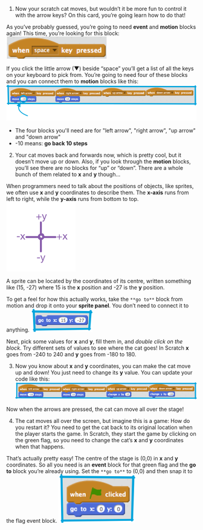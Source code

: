 
1. Now your scratch cat moves, but wouldn’t it be more fun to control it with the arrow keys? On this card, you’re going learn how to do that!

As you’ve probably guessed, you’re going to need **event** and **motion** blocks again! This time, you’re looking for this block: ![](assets/moving1.png)

If you click the little arrow (▼) beside “space” you’ll get a list of all the keys on your keyboard to pick from. You’re going to need four of these blocks and you can connect them to **motion** blocks like this: ![](assets/moving2.png)

 * The four blocks you'll need are for "left arrow", "right arrow", "up arrow" and "down arrow"
 * -10 means: **go back 10 steps**


2. Your cat moves back and forwards now, which is pretty cool, but it doesn’t move up or down. Also, if you look through the **motion** blocks, you’ll see there are no blocks for “up” or “down”. There are a whole bunch of them related to **x** and **y** though...

 When programmers need to talk about the positions of objects, like sprites, we often use **x** and **y** coordinates to describe them. The **x-axis** runs from left to right, while the **y-axis** runs from bottom to top. ![](assets/moving3.png)

 A sprite can be located by the coordinates of its centre, written something like (15, -27) where 15 is the **x** position and -27 is the **y** position.

 To get a feel for how this actually works, take the `**go to**` block from motion and drop it onto your **sprite panel**. You don’t need to connect it to anything. ![](assets/moving4.png)

 Next, pick some values for **x** and **y**, fill them in, and _double click on the block_. Try different sets of values to see where the cat goes! In Scratch **x** goes from -240 to 240 and **y** goes from -180 to 180.


3. Now you know about **x** and **y** coordinates, you can make the cat move up and down! You just need to change its **y** value. You can update your code like this: ![](assets/moving5.png)

 Now when the arrows are pressed, the cat can move all over the stage!

4. The cat moves all over the screen, but imagine this is a game: How do you restart it? You need to get the cat back to its original location when the player starts the game. In Scratch, they start the game by clicking on the green flag, so you need to change the cat’s **x** and **y** coordinates when that happens.

 That’s actually pretty easy! The centre of the stage is (0,0) in **x** and **y** coordinates. So all you need is an **event** block for that green flag and the **go to** block you’re already using. Set the `**go to**` to (0,0) and then snap it to the flag event block. ![](assets/moving6.png)